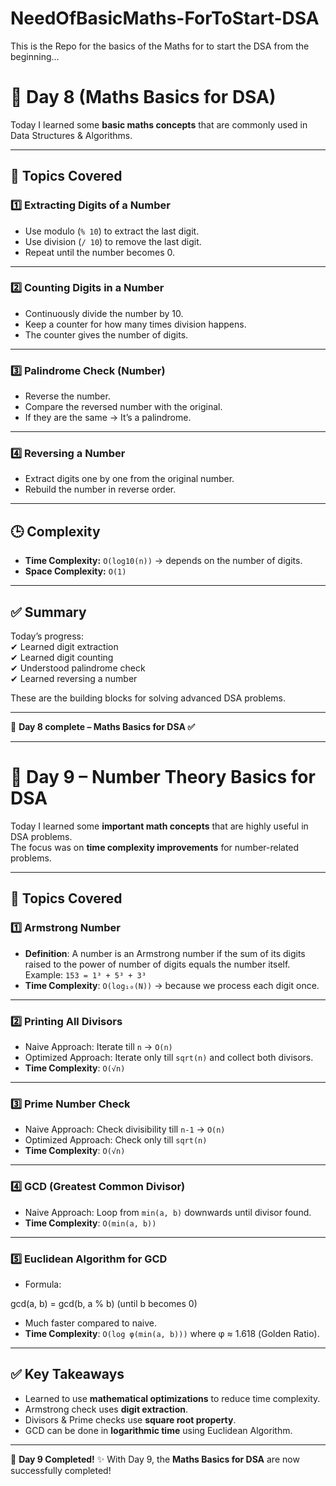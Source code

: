 # NeedOfBasicMaths-ForToStart-DSA
This is the Repo for the basics of the Maths for to start the DSA from the beginning...
# 🚀 Day 8 (Maths Basics for DSA)

Today I learned some **basic maths concepts** that are commonly used in Data Structures & Algorithms.  

---

## 📌 Topics Covered

### 1️⃣ Extracting Digits of a Number
- Use modulo (`% 10`) to extract the last digit.  
- Use division (`/ 10`) to remove the last digit.  
- Repeat until the number becomes 0.  

---

### 2️⃣ Counting Digits in a Number
- Continuously divide the number by 10.  
- Keep a counter for how many times division happens.  
- The counter gives the number of digits.  

---

### 3️⃣ Palindrome Check (Number)
- Reverse the number.  
- Compare the reversed number with the original.  
- If they are the same → It’s a palindrome.  

---

### 4️⃣ Reversing a Number
- Extract digits one by one from the original number.  
- Rebuild the number in reverse order.  

---

## 🕒 Complexity
- **Time Complexity:** `O(log10(n))` → depends on the number of digits.  
- **Space Complexity:** `O(1)`  

---

## ✅ Summary
Today’s progress:  
✔ Learned digit extraction  
✔ Learned digit counting  
✔ Understood palindrome check  
✔ Learned reversing a number  

These are the building blocks for solving advanced DSA problems.  

---
🔖 **Day 8 complete – Maths Basics for DSA ✅**

---

# 🚀 Day 9 – Number Theory Basics for DSA

Today I learned some **important math concepts** that are highly useful in DSA problems.  
The focus was on **time complexity improvements** for number-related problems.

---

## 📌 Topics Covered

### 1️⃣ Armstrong Number  
- **Definition**: A number is an Armstrong number if the sum of its digits raised to the power of number of digits equals the number itself.  
  Example: `153 = 1³ + 5³ + 3³`  
- **Time Complexity**: `O(log₁₀(N))` → because we process each digit once.

---

### 2️⃣ Printing All Divisors  
- Naive Approach: Iterate till `n` → `O(n)`  
- Optimized Approach: Iterate only till `sqrt(n)` and collect both divisors.  
- **Time Complexity**: `O(√n)`

---

### 3️⃣ Prime Number Check  
- Naive Approach: Check divisibility till `n-1` → `O(n)`  
- Optimized Approach: Check only till `sqrt(n)`  
- **Time Complexity**: `O(√n)`

---

### 4️⃣ GCD (Greatest Common Divisor)  
- Naive Approach: Loop from `min(a, b)` downwards until divisor found.  
- **Time Complexity**: `O(min(a, b))`

---

### 5️⃣ Euclidean Algorithm for GCD  
- Formula:  

gcd(a, b) = gcd(b, a % b) (until b becomes 0)

- Much faster compared to naive.  
- **Time Complexity**: `O(log φ(min(a, b)))` where φ ≈ 1.618 (Golden Ratio).

---

## ✅ Key Takeaways
- Learned to use **mathematical optimizations** to reduce time complexity.  
- Armstrong check uses **digit extraction**.  
- Divisors & Prime checks use **square root property**.  
- GCD can be done in **logarithmic time** using Euclidean Algorithm.  

---

📅 **Day 9 Completed!**
✨ With Day 9, the **Maths Basics for DSA** are now successfully completed!

